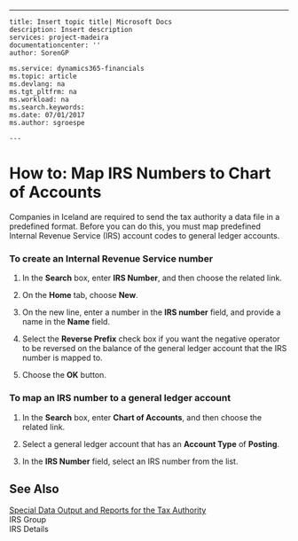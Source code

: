 ---
    title: Insert topic title| Microsoft Docs
    description: Insert description
    services: project-madeira
    documentationcenter: ''
    author: SorenGP

    ms.service: dynamics365-financials
    ms.topic: article
    ms.devlang: na
    ms.tgt_pltfrm: na
    ms.workload: na
    ms.search.keywords:
    ms.date: 07/01/2017
    ms.author: sgroespe

    ---
# How to: Map IRS Numbers to Chart of Accounts
Companies in Iceland are required to send the tax authority a data file in a predefined format. Before you can do this, you must map predefined Internal Revenue Service \(IRS\) account codes to general ledger accounts.  
  
### To create an Internal Revenue Service number  
  
1.  In the **Search** box, enter **IRS Number**, and then choose the related link.  
  
2.  On the **Home** tab, choose **New**.  
  
3.  On the new line, enter a number in the **IRS number** field, and provide a name in the **Name** field.  
  
4.  Select the **Reverse Prefix** check box if you want the negative operator to be reversed on the balance of the general ledger account that the IRS number is mapped to.  
  
5.  Choose the **OK** button.  
  
### To map an IRS number to a general ledger account  
  
1.  In the **Search** box, enter **Chart of Accounts**, and then choose the related link.  
  
2.  Select a general ledger account that has an **Account Type** of **Posting**.  
  
3.  In the **IRS Number** field, select an IRS number from the list.  
  
## See Also  
 [Special Data Output and Reports for the Tax Authority](../../LocalFunctionalityForMicrosoftDynamicsNav2016/Iceland/special-data-output-and-reports-for-the-tax-authority.md)   
 IRS Group   
 IRS Details